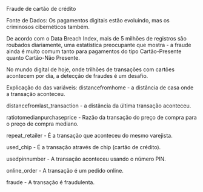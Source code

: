 Fraude de cartão de crédito

Fonte de Dados:
Os pagamentos digitais estão evoluindo, mas os criminosos cibernéticos também.

De acordo com o Data Breach Index, mais de 5 milhões de registros são roubados diariamente, uma estatística preocupante que mostra - a fraude ainda é muito comum tanto para pagamentos do tipo Cartão-Presente quanto Cartão-Não Presente.

No mundo digital de hoje, onde trilhões de transações com cartões acontecem por dia, a detecção de fraudes é um desafio.

Explicação do das variáveis:
distancefromhome - a distância de casa onde a transação aconteceu.

distancefromlast_transaction - a distância da última transação aconteceu.

ratiotomedianpurchaseprice - Razão da transação do preço de compra para o preço de compra mediano.

repeat_retailer - É a transação que aconteceu do mesmo varejista.

used_chip - É a transação através de chip (cartão de crédito).

usedpinnumber - A transação aconteceu usando o número PIN.

online_order - A transação é um pedido online.

fraude - A transação é fraudulenta.
